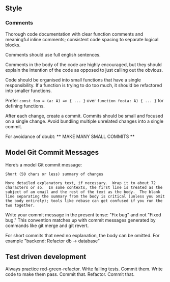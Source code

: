 ## Style

### Comments

Thorough code documentation with clear function comments and meaningful inline comments; consistent code spacing to separate logical blocks.

Comments should use full english sentences.

Comments in the body of the code are highly encouraged, but they should explain the intention of the code as opposed to just calling out the obvious.

Code should be organised into small functions that have a single responsibility. If a function is trying to do too much, it should be refactored into smaller functions.

Prefer `const foo = (a: A) => { ... }` over `function foo(a: A) { ... }` for defining functions.

After each change, create a commit. Commits should be small and focused on a single change. Avoid bundling multiple unrelated changes into a single commit.

For avoidance of doubt:
** MAKE MANY SMALL COMMITS **

## Model Git Commit Messages

Here’s a model Git commit message:

```
Short (50 chars or less) summary of changes

More detailed explanatory text, if necessary.  Wrap it to about 72
characters or so.  In some contexts, the first line is treated as the
subject of an email and the rest of the text as the body.  The blank
line separating the summary from the body is critical (unless you omit
the body entirely); tools like rebase can get confused if you run the
two together.
```

Write your commit message in the present tense: "Fix bug" and not "Fixed
bug."  This convention matches up with commit messages generated by
commands like git merge and git revert.

For short commits that need no explanation, the body can be omitted. For example
"backend: Refactor db -> database"

## Test driven development

Always practice red-green-refactor. Write failing tests. Commit them. Write code to make them pass. Commit that. Refactor. Commit that.